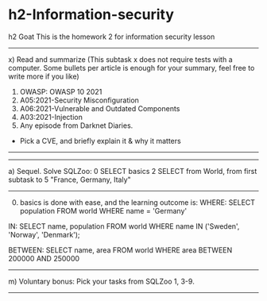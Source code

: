 # h2-Information-security
h2 Goat This is the homework 2 for information security lesson

_________________________________________________________________________________________________________________________________________________________________
x) Read and summarize (This subtask x does not require tests with a computer. Some bullets per article is enough for your summary, feel free to write more if you like)
1. OWASP: OWASP 10 2021
2. A05:2021-Security Misconfiguration
3. A06:2021-Vulnerable and Outdated Components
4. A03:2021-Injection
5. Any episode from Darknet Diaries.
- Pick a CVE, and briefly explain it & why it matters
___________________________________________________________________________________________________________________________________________________________________


___________________________________________________________________________________________________________________________________________________________________
a) Sequel. Solve SQLZoo:
0 SELECT basics
2 SELECT from World, from first subtask to 5 "France, Germany, Italy"
___________________________________________________________________________________________________________________________________________________________________

0. basics is done with ease, and the learning outcome is:
WHERE: 
    SELECT population FROM world 
    WHERE name = 'Germany'

IN:
    SELECT name, population FROM world
    WHERE name IN ('Sweden', 'Norway', 'Denmark');
    
BETWEEN:
    SELECT name, area FROM world
    WHERE area BETWEEN 200000 AND 250000
    
___________________________________________________________________________________________________________________________________________________________________
m) Voluntary bonus: Pick your tasks from SQLZoo 1, 3-9.
___________________________________________________________________________________________________________________________________________________________________
